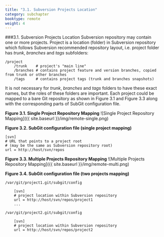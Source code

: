 ```yaml
---
title: "3.1. Subversion Projects Location"
category: subchapter
booktype: remote
weight: 4
---
```

###3.1. Subversion Projects Location
Subversion repository may contain one or more projects. Project is a location (folder) in Subversion repository which follows Subversion recommended repository layout, i.e. project folder has *trunk*, *branches* and *tags* subfolders:

    /project
        /trunk    # project's "main line"
        /branches # contains project feature and version branches, copied from trunk or other branches
        /tags     # contains project tags (trunk and branches snapshots)

It is not necessary for *trunk*, *branches* and *tags* folders to have these exact names, but the roles of these folders are important. Each project could be mapped to a bare Git repository as shown in Figure 3.1 and Figure 3.3 along with the corresponding parts of SubGit configuration file.

**Figure 3.1. Single Project Repository Mapping**
![Single Project Repository Mapping]({{ site.baseurl }}/img/remote-single.png)

**Figure 3.2. SubGit configuration file (single project mapping)**

    [svn]
    # URL that points to a project root
    # (may be the same as Subversion repository root)
    url = http://host/svn/repos

**Figure 3.3. Multiple Projects Repository Mapping**
![Multiple Projects Repository Mapping]({{ site.baseurl }}/img/remote-multi.png)

**Figure 3.4. SubGit configuration file (two projects mapping)**

    /var/git/project1.git/subgit/config

        [svn]
        # project location within Subversion repository
        url = http://host/svn/repos/project1
        ...

    /var/git/project2.git/subgit/config

        [svn]
        # project location within Subversion repository
        url = http://host/svn/repos/project2

[](#up)